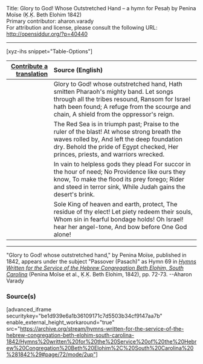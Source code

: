 <html>
<head></head>
<body>
Title: Glory to God! Whose Outstretched Hand – a hymn for Pesaḥ by Penina Moïse (Ḳ.Ḳ. Beth Elohim 1842)<br />
Primary contributor: aharon.varady<br />
For attribution and license, please consult the following URL: <a href="http://opensiddur.org/?p=40440">http://opensiddur.org/?p=40440</a>
<p />
<hr />

[xyz-ihs snippet="Table-Options"]<table style="margin-left: auto; margin-right: auto;" class="draggable">
<thead><tr><th id="x" style="text-align: right;"><a href="/translate/" target="_blank" rel="noopener">Contribute a translation</a></th><th style="text-align: left;">Source (English)</th></tr></thead>
<tbody>
<tr><td style="vertical-align:top;">
<div class="liturgy" lang="he" style="text-align: right;">

</div></td>

<td style="vertical-align:top;">
<div class="english" lang="en" style="text-align: left;">
Glory to God! whose outstretched hand, 
Hath smitten Pharaoh's mighty band. 
Let songs through all the tribes resound, 
Ransom for Israel hath been found; 
A refuge from the scourge and chain, 
A shield from the oppressor's reign. 
</div></td></tr>


<tr><td style="vertical-align:top;">
<div class="liturgy" lang="he" style="text-align: right;">

</div></td>

<td style="vertical-align:top;">
<div class="english" lang="en" style="text-align: left;">
The Red Sea is in triumph past; 
Praise to the ruler of the blast! 
At whose strong breath the waves rolled by, 
And left the deep foundation dry. 
Behold the pride of Egypt checked, 
Her princes, priests, and warriors wrecked. 
</div></td></tr>


<tr><td style="vertical-align:top;">
<div class="liturgy" lang="he" style="text-align: right;">

</div></td>

<td style="vertical-align:top;">
<div class="english" lang="en" style="text-align: left;">
In vain to helpless gods they plead 
For succor in the hour of need; 
No Providence like ours they know, 
To make the flood its prey forego; 
Rider and steed in terror sink, 
While Judah gains the desert's brink. 
</div></td></tr>


<tr><td style="vertical-align:top;">
<div class="liturgy" lang="he" style="text-align: right;">

</div></td>

<td style="vertical-align:top;">
<div class="english" lang="en" style="text-align: left;">
Sole King of heaven and earth, protect, 
The residue of thy elect! 
Let piety redeem their souls, 
Whom sin in fearful bondage holds! 
Oh Israel! hear her angel-tone, 
And bow before One God alone!
</div></td></tr>
</tbody></table>

<hr />

"Glory to God! whose outstretched hand," by Penina Moïse, published in 1842, appears under the subject "Passover (Pasach)" as Hymn 69 in <em><a href="/?p=39305">Hymns Written for the Service of the Hebrew Congregation Beth Elohim, South Carolina</a></em> (Penina Moïse et al., Ḳ.Ḳ. Beth Elohim, 1842), pp. 72-73. --Aharon Varady

<h3>Source(s)</h3>

[advanced_iframe securitykey="be1d939e6a1b36109171c7d5503b34cf9147aa7b" enable_external_height_workaround="true" src="https://archive.org/stream/hymns-written-for-the-service-of-the-hebrew-congregation-beth-elohim-south-carolina-1842/Hymns%20written%20for%20the%20Service%20of%20the%20Hebrew%20Congregation%20Beth%20Elohim%2C%20South%20Carolina%20%281842%29#page/72/mode/2up"]

&nbsp; 
</body>
</html>